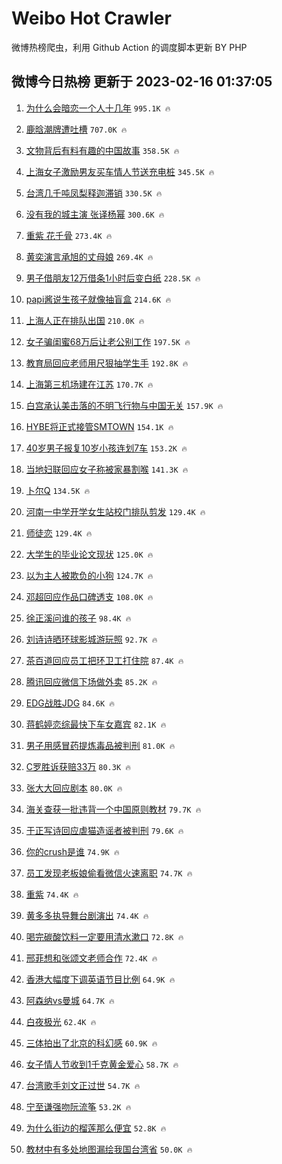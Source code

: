 # Weibo Hot Crawler 



微博热榜爬虫，利用 Github Action 的调度脚本更新 BY PHP 


## 微博今日热榜 更新于 2023-02-16 01:37:05 
1. [为什么会暗恋一个人十几年](https://s.weibo.com/weibo?q=%23%E4%B8%BA%E4%BB%80%E4%B9%88%E4%BC%9A%E6%9A%97%E6%81%8B%E4%B8%80%E4%B8%AA%E4%BA%BA%E5%8D%81%E5%87%A0%E5%B9%B4%23&t=31&band_rank=1&Refer=top) `995.1K 🔥` 

1. [鹿晗潮牌遭吐槽](https://s.weibo.com/weibo?q=%23%E9%B9%BF%E6%99%97%E6%BD%AE%E7%89%8C%E9%81%AD%E5%90%90%E6%A7%BD%23&t=31&band_rank=2&Refer=top) `707.0K 🔥` 

1. [文物背后有料有趣的中国故事](https://s.weibo.com/weibo?q=%23%E6%96%87%E7%89%A9%E8%83%8C%E5%90%8E%E6%9C%89%E6%96%99%E6%9C%89%E8%B6%A3%E7%9A%84%E4%B8%AD%E5%9B%BD%E6%95%85%E4%BA%8B%23&t=31&band_rank=3&Refer=top) `358.5K 🔥` 

1. [上海女子激励男友买车情人节送充电桩](https://s.weibo.com/weibo?q=%23%E4%B8%8A%E6%B5%B7%E5%A5%B3%E5%AD%90%E6%BF%80%E5%8A%B1%E7%94%B7%E5%8F%8B%E4%B9%B0%E8%BD%A6%E6%83%85%E4%BA%BA%E8%8A%82%E9%80%81%E5%85%85%E7%94%B5%E6%A1%A9%23&t=31&band_rank=4&Refer=top) `345.5K 🔥` 

1. [台湾几千吨凤梨释迦滞销](https://s.weibo.com/weibo?q=%23%E5%8F%B0%E6%B9%BE%E5%87%A0%E5%8D%83%E5%90%A8%E5%87%A4%E6%A2%A8%E9%87%8A%E8%BF%A6%E6%BB%9E%E9%94%80%23&t=31&band_rank=5&Refer=top) `330.5K 🔥` 

1. [没有我的城主演 张译杨幂](https://s.weibo.com/weibo?q=%E6%B2%A1%E6%9C%89%E6%88%91%E7%9A%84%E5%9F%8E%E4%B8%BB%E6%BC%94%20%E5%BC%A0%E8%AF%91%E6%9D%A8%E5%B9%82&t=31&band_rank=6&Refer=top) `300.6K 🔥` 

1. [重紫 花千骨](https://s.weibo.com/weibo?q=%E9%87%8D%E7%B4%AB%20%E8%8A%B1%E5%8D%83%E9%AA%A8&t=31&band_rank=7&Refer=top) `273.4K 🔥` 

1. [黄奕演言承旭的丈母娘](https://s.weibo.com/weibo?q=%23%E9%BB%84%E5%A5%95%E6%BC%94%E8%A8%80%E6%89%BF%E6%97%AD%E7%9A%84%E4%B8%88%E6%AF%8D%E5%A8%98%23&t=31&band_rank=8&Refer=top) `269.4K 🔥` 

1. [男子借朋友12万借条1小时后变白纸](https://s.weibo.com/weibo?q=%23%E7%94%B7%E5%AD%90%E5%80%9F%E6%9C%8B%E5%8F%8B12%E4%B8%87%E5%80%9F%E6%9D%A11%E5%B0%8F%E6%97%B6%E5%90%8E%E5%8F%98%E7%99%BD%E7%BA%B8%23&t=31&band_rank=9&Refer=top) `228.5K 🔥` 

1. [papi酱说生孩子就像抽盲盒](https://s.weibo.com/weibo?q=%23papi%E9%85%B1%E8%AF%B4%E7%94%9F%E5%AD%A9%E5%AD%90%E5%B0%B1%E5%83%8F%E6%8A%BD%E7%9B%B2%E7%9B%92%23&t=31&band_rank=10&Refer=top) `214.6K 🔥` 

1. [上海人正在排队出国](https://s.weibo.com/weibo?q=%23%E4%B8%8A%E6%B5%B7%E4%BA%BA%E6%AD%A3%E5%9C%A8%E6%8E%92%E9%98%9F%E5%87%BA%E5%9B%BD%23&t=31&band_rank=11&Refer=top) `210.0K 🔥` 

1. [女子骗闺蜜68万后让老公别工作](https://s.weibo.com/weibo?q=%23%E5%A5%B3%E5%AD%90%E9%AA%97%E9%97%BA%E8%9C%9C68%E4%B8%87%E5%90%8E%E8%AE%A9%E8%80%81%E5%85%AC%E5%88%AB%E5%B7%A5%E4%BD%9C%23&t=31&band_rank=12&Refer=top) `197.5K 🔥` 

1. [教育局回应老师用尺狠抽学生手](https://s.weibo.com/weibo?q=%23%E6%95%99%E8%82%B2%E5%B1%80%E5%9B%9E%E5%BA%94%E8%80%81%E5%B8%88%E7%94%A8%E5%B0%BA%E7%8B%A0%E6%8A%BD%E5%AD%A6%E7%94%9F%E6%89%8B%23&t=31&band_rank=13&Refer=top) `192.8K 🔥` 

1. [上海第三机场建在江苏](https://s.weibo.com/weibo?q=%23%E4%B8%8A%E6%B5%B7%E7%AC%AC%E4%B8%89%E6%9C%BA%E5%9C%BA%E5%BB%BA%E5%9C%A8%E6%B1%9F%E8%8B%8F%23&t=31&band_rank=14&Refer=top) `170.7K 🔥` 

1. [白宫承认美击落的不明飞行物与中国无关](https://s.weibo.com/weibo?q=%23%E7%99%BD%E5%AE%AB%E6%89%BF%E8%AE%A4%E7%BE%8E%E5%87%BB%E8%90%BD%E7%9A%84%E4%B8%8D%E6%98%8E%E9%A3%9E%E8%A1%8C%E7%89%A9%E4%B8%8E%E4%B8%AD%E5%9B%BD%E6%97%A0%E5%85%B3%23&t=31&band_rank=15&Refer=top) `157.9K 🔥` 

1. [HYBE将正式接管SMTOWN](https://s.weibo.com/weibo?q=%23HYBE%E5%B0%86%E6%AD%A3%E5%BC%8F%E6%8E%A5%E7%AE%A1SMTOWN%23&t=31&band_rank=16&Refer=top) `154.1K 🔥` 

1. [40岁男子报复10岁小孩连划7车](https://s.weibo.com/weibo?q=%2340%E5%B2%81%E7%94%B7%E5%AD%90%E6%8A%A5%E5%A4%8D10%E5%B2%81%E5%B0%8F%E5%AD%A9%E8%BF%9E%E5%88%927%E8%BD%A6%23&t=31&band_rank=17&Refer=top) `153.2K 🔥` 

1. [当地妇联回应女子称被家暴割喉](https://s.weibo.com/weibo?q=%23%E5%BD%93%E5%9C%B0%E5%A6%87%E8%81%94%E5%9B%9E%E5%BA%94%E5%A5%B3%E5%AD%90%E7%A7%B0%E8%A2%AB%E5%AE%B6%E6%9A%B4%E5%89%B2%E5%96%89%23&t=31&band_rank=18&Refer=top) `141.3K 🔥` 

1. [卜尔Q](https://s.weibo.com/weibo?q=%E5%8D%9C%E5%B0%94Q&t=31&band_rank=19&Refer=top) `134.5K 🔥` 

1. [河南一中学开学女生站校门排队剪发](https://s.weibo.com/weibo?q=%23%E6%B2%B3%E5%8D%97%E4%B8%80%E4%B8%AD%E5%AD%A6%E5%BC%80%E5%AD%A6%E5%A5%B3%E7%94%9F%E7%AB%99%E6%A0%A1%E9%97%A8%E6%8E%92%E9%98%9F%E5%89%AA%E5%8F%91%23&t=31&band_rank=20&Refer=top) `129.4K 🔥` 

1. [师徒恋](https://s.weibo.com/weibo?q=%E5%B8%88%E5%BE%92%E6%81%8B&t=31&band_rank=21&Refer=top) `129.4K 🔥` 

1. [大学生的毕业论文现状](https://s.weibo.com/weibo?q=%23%E5%A4%A7%E5%AD%A6%E7%94%9F%E7%9A%84%E6%AF%95%E4%B8%9A%E8%AE%BA%E6%96%87%E7%8E%B0%E7%8A%B6%23&t=31&band_rank=22&Refer=top) `125.0K 🔥` 

1. [以为主人被欺负的小狗](https://s.weibo.com/weibo?q=%23%E4%BB%A5%E4%B8%BA%E4%B8%BB%E4%BA%BA%E8%A2%AB%E6%AC%BA%E8%B4%9F%E7%9A%84%E5%B0%8F%E7%8B%97%23&t=31&band_rank=23&Refer=top) `124.7K 🔥` 

1. [邓超回应作品口碑透支](https://s.weibo.com/weibo?q=%23%E9%82%93%E8%B6%85%E5%9B%9E%E5%BA%94%E4%BD%9C%E5%93%81%E5%8F%A3%E7%A2%91%E9%80%8F%E6%94%AF%23&t=31&band_rank=24&Refer=top) `108.0K 🔥` 

1. [徐正溪问谁的孩子](https://s.weibo.com/weibo?q=%23%E5%BE%90%E6%AD%A3%E6%BA%AA%E9%97%AE%E8%B0%81%E7%9A%84%E5%AD%A9%E5%AD%90%23&t=31&band_rank=25&Refer=top) `98.4K 🔥` 

1. [刘诗诗晒环球影城游玩照](https://s.weibo.com/weibo?q=%23%E5%88%98%E8%AF%97%E8%AF%97%E6%99%92%E7%8E%AF%E7%90%83%E5%BD%B1%E5%9F%8E%E6%B8%B8%E7%8E%A9%E7%85%A7%23&t=31&band_rank=26&Refer=top) `92.7K 🔥` 

1. [茶百道回应员工把环卫工打住院](https://s.weibo.com/weibo?q=%23%E8%8C%B6%E7%99%BE%E9%81%93%E5%9B%9E%E5%BA%94%E5%91%98%E5%B7%A5%E6%8A%8A%E7%8E%AF%E5%8D%AB%E5%B7%A5%E6%89%93%E4%BD%8F%E9%99%A2%23&t=31&band_rank=27&Refer=top) `87.4K 🔥` 

1. [腾讯回应微信下场做外卖](https://s.weibo.com/weibo?q=%23%E8%85%BE%E8%AE%AF%E5%9B%9E%E5%BA%94%E5%BE%AE%E4%BF%A1%E4%B8%8B%E5%9C%BA%E5%81%9A%E5%A4%96%E5%8D%96%23&t=31&band_rank=28&Refer=top) `85.2K 🔥` 

1. [EDG战胜JDG](https://s.weibo.com/weibo?q=%23EDG%E6%88%98%E8%83%9CJDG%23&t=31&band_rank=29&Refer=top) `84.6K 🔥` 

1. [蒋鹤婷恋综最快下车女嘉宾](https://s.weibo.com/weibo?q=%23%E8%92%8B%E9%B9%A4%E5%A9%B7%E6%81%8B%E7%BB%BC%E6%9C%80%E5%BF%AB%E4%B8%8B%E8%BD%A6%E5%A5%B3%E5%98%89%E5%AE%BE%23&t=31&band_rank=30&Refer=top) `82.1K 🔥` 

1. [男子用感冒药提炼毒品被判刑](https://s.weibo.com/weibo?q=%23%E7%94%B7%E5%AD%90%E7%94%A8%E6%84%9F%E5%86%92%E8%8D%AF%E6%8F%90%E7%82%BC%E6%AF%92%E5%93%81%E8%A2%AB%E5%88%A4%E5%88%91%23&t=31&band_rank=31&Refer=top) `81.0K 🔥` 

1. [C罗胜诉获赔33万](https://s.weibo.com/weibo?q=%23C%E7%BD%97%E8%83%9C%E8%AF%89%E8%8E%B7%E8%B5%9433%E4%B8%87%23&t=31&band_rank=32&Refer=top) `80.3K 🔥` 

1. [张大大回应剧本](https://s.weibo.com/weibo?q=%23%E5%BC%A0%E5%A4%A7%E5%A4%A7%E5%9B%9E%E5%BA%94%E5%89%A7%E6%9C%AC%23&t=31&band_rank=33&Refer=top) `80.0K 🔥` 

1. [海关查获一批违背一个中国原则教材](https://s.weibo.com/weibo?q=%23%E6%B5%B7%E5%85%B3%E6%9F%A5%E8%8E%B7%E4%B8%80%E6%89%B9%E8%BF%9D%E8%83%8C%E4%B8%80%E4%B8%AA%E4%B8%AD%E5%9B%BD%E5%8E%9F%E5%88%99%E6%95%99%E6%9D%90%23&t=31&band_rank=34&Refer=top) `79.7K 🔥` 

1. [于正写诗回应虐猫造谣者被判刑](https://s.weibo.com/weibo?q=%23%E4%BA%8E%E6%AD%A3%E5%86%99%E8%AF%97%E5%9B%9E%E5%BA%94%E8%99%90%E7%8C%AB%E9%80%A0%E8%B0%A3%E8%80%85%E8%A2%AB%E5%88%A4%E5%88%91%23&t=31&band_rank=35&Refer=top) `79.6K 🔥` 

1. [你的crush是谁](https://s.weibo.com/weibo?q=%23%E4%BD%A0%E7%9A%84crush%E6%98%AF%E8%B0%81%23&t=31&band_rank=36&Refer=top) `74.9K 🔥` 

1. [员工发现老板娘偷看微信火速离职](https://s.weibo.com/weibo?q=%23%E5%91%98%E5%B7%A5%E5%8F%91%E7%8E%B0%E8%80%81%E6%9D%BF%E5%A8%98%E5%81%B7%E7%9C%8B%E5%BE%AE%E4%BF%A1%E7%81%AB%E9%80%9F%E7%A6%BB%E8%81%8C%23&t=31&band_rank=37&Refer=top) `74.7K 🔥` 

1. [重紫](https://s.weibo.com/weibo?q=%E9%87%8D%E7%B4%AB&t=31&band_rank=38&Refer=top) `74.4K 🔥` 

1. [黄多多执导舞台剧演出](https://s.weibo.com/weibo?q=%23%E9%BB%84%E5%A4%9A%E5%A4%9A%E6%89%A7%E5%AF%BC%E8%88%9E%E5%8F%B0%E5%89%A7%E6%BC%94%E5%87%BA%23&t=31&band_rank=39&Refer=top) `74.4K 🔥` 

1. [喝完碳酸饮料一定要用清水漱口](https://s.weibo.com/weibo?q=%23%E5%96%9D%E5%AE%8C%E7%A2%B3%E9%85%B8%E9%A5%AE%E6%96%99%E4%B8%80%E5%AE%9A%E8%A6%81%E7%94%A8%E6%B8%85%E6%B0%B4%E6%BC%B1%E5%8F%A3%23&t=31&band_rank=40&Refer=top) `72.8K 🔥` 

1. [邢菲想和张颂文老师合作](https://s.weibo.com/weibo?q=%23%E9%82%A2%E8%8F%B2%E6%83%B3%E5%92%8C%E5%BC%A0%E9%A2%82%E6%96%87%E8%80%81%E5%B8%88%E5%90%88%E4%BD%9C%23&t=31&band_rank=41&Refer=top) `72.4K 🔥` 

1. [香港大幅度下调英语节目比例](https://s.weibo.com/weibo?q=%23%E9%A6%99%E6%B8%AF%E5%A4%A7%E5%B9%85%E5%BA%A6%E4%B8%8B%E8%B0%83%E8%8B%B1%E8%AF%AD%E8%8A%82%E7%9B%AE%E6%AF%94%E4%BE%8B%23&t=31&band_rank=42&Refer=top) `64.9K 🔥` 

1. [阿森纳vs曼城](https://s.weibo.com/weibo?q=%23%E9%98%BF%E6%A3%AE%E7%BA%B3vs%E6%9B%BC%E5%9F%8E%23&t=31&band_rank=43&Refer=top) `64.7K 🔥` 

1. [白夜极光](https://s.weibo.com/weibo?q=%23%E7%99%BD%E5%A4%9C%E6%9E%81%E5%85%89%23&t=31&band_rank=44&Refer=top) `62.4K 🔥` 

1. [三体拍出了北京的科幻感](https://s.weibo.com/weibo?q=%23%E4%B8%89%E4%BD%93%E6%8B%8D%E5%87%BA%E4%BA%86%E5%8C%97%E4%BA%AC%E7%9A%84%E7%A7%91%E5%B9%BB%E6%84%9F%23&t=31&band_rank=45&Refer=top) `60.9K 🔥` 

1. [女子情人节收到1千克黄金爱心](https://s.weibo.com/weibo?q=%23%E5%A5%B3%E5%AD%90%E6%83%85%E4%BA%BA%E8%8A%82%E6%94%B6%E5%88%B01%E5%8D%83%E5%85%8B%E9%BB%84%E9%87%91%E7%88%B1%E5%BF%83%23&t=31&band_rank=46&Refer=top) `58.7K 🔥` 

1. [台湾歌手刘文正过世](https://s.weibo.com/weibo?q=%23%E5%8F%B0%E6%B9%BE%E6%AD%8C%E6%89%8B%E5%88%98%E6%96%87%E6%AD%A3%E8%BF%87%E4%B8%96%23&t=31&band_rank=47&Refer=top) `54.7K 🔥` 

1. [宁至谦强吻阮流筝](https://s.weibo.com/weibo?q=%23%E5%AE%81%E8%87%B3%E8%B0%A6%E5%BC%BA%E5%90%BB%E9%98%AE%E6%B5%81%E7%AD%9D%23&t=31&band_rank=48&Refer=top) `53.2K 🔥` 

1. [为什么街边的榴莲那么便宜](https://s.weibo.com/weibo?q=%23%E4%B8%BA%E4%BB%80%E4%B9%88%E8%A1%97%E8%BE%B9%E7%9A%84%E6%A6%B4%E8%8E%B2%E9%82%A3%E4%B9%88%E4%BE%BF%E5%AE%9C%23&t=31&band_rank=49&Refer=top) `52.8K 🔥` 

1. [教材中有多处地图漏绘我国台湾省](https://s.weibo.com/weibo?q=%23%E6%95%99%E6%9D%90%E4%B8%AD%E6%9C%89%E5%A4%9A%E5%A4%84%E5%9C%B0%E5%9B%BE%E6%BC%8F%E7%BB%98%E6%88%91%E5%9B%BD%E5%8F%B0%E6%B9%BE%E7%9C%81%23&t=31&band_rank=50&Refer=top) `50.0K 🔥` 

